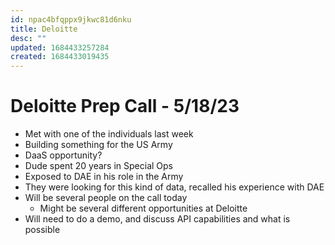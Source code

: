 ```yaml
---
id: npac4bfqppx9jkwc81d6nku
title: Deloitte
desc: ""
updated: 1684433257284
created: 1684433019435
---
```


# Deloitte Prep Call - 5/18/23

- Met with one of the individuals last week
- Building something for the US Army
- DaaS opportunity?
- Dude spent 20 years in Special Ops
- Exposed to DAE in his role in the Army
- They were looking for this kind of data, recalled his experience with DAE
- Will be several people on the call today
  - Might be several different opportunities at Deloitte
- Will need to do a demo, and discuss API capabilities and what is possible
